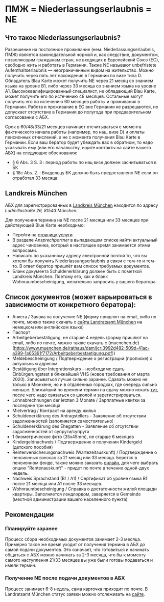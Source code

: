 # ПМЖ = Niederlassungserlaubnis = NE
## Что такое Niederlassungserlaubnis?
Разрешение на постоянное проживание (нем. Niederlassungserlaubnis, ПМЖ) является законодательной нормой и, как следствие, документом, позволяющим гражданам стран, не входящих в Европейский Союз (ЕС), свободно жить и работать в Германии. Также NE называют unbefristete Aufenthaltserlaubnis — неограниченным видом на жительство. Можно получить через пять лет нахождения в Германии по визе типа D. Обладатель Blau Karte может получить NE через 21 месяц со знанием языка на уровне B1, либо через 33 месяца со знанием языка на уровне А1. Высококвалифицированный специалист, не обладающий Blau Karte, может получить его по истечению 48 месяцев. Остальные могут получить его по истечению 60 месяцев работы и проживания в Германии. Работа и проживание в ЕС вне Германии не разрешаются, но допускает отсутствие в Германии до полугода при предварительном согласовании с АБХ.

Срок в 60/48/33/21 месяцев начинает отсчитываться с момента фактического начала работы (например, по нац. визе D) и оплаты пенсионных отчислений, а не с момента получения Blau Karte в Германии. Если ваш бератор будет убеждать вас в обратном, то надо указывать ему (или его начальству, ищите контакты на сайте вашего АБХ) на следующие обоснования:
- § 6 Abs. 3 S. 3 : период работы по нац визе должен засчитываться в БК
- § 18c Abs. 2. : Владельцу БК должно быть предоставлено NE если он отработал 33 месяца

## Landkreis München
АБХ для зарегистрированных в [Landkreis München](https://ru.wikipedia.org/wiki/Мюнхен_(район)) находится по адресу *Ludmillastraße 26, 81543 München*.

Для получения термина на NE после 21 месяца или 33 месяцев при действующей Blue Karte необходимо:
- Перейти на [страницу услуги](https://www.landkreis-muenchen.de/buergerservice/dienstleistungen-a-z/dienstleistung/aufenthaltstitel-unbefristet-fuer-nicht-eu-buerger-beantragen/)
- В разделе *Ansprechpartner* в выпадающем списке найти актуальный адрес чиновника, который в настоящее время занимается этими вопросами.
- Написать по указанному адресу электронной почтой то, что вы хотели бы получить Niederlassungserlaubnis в связи с тем-то и тем-то. В ответ бератор пришлёт вам список требуемых документов.
- Бланк документа Schuldenerklärung должен быть с пометкой Landkreis München. Поэтому его, как и бланк Wohnraumbescheinigung, желательно запросить у вашего бератора.

## Список документов (может варьироваться в зависимости от конкретного бератора):
- Анкета / Заявка на получение NE (форму пришлют на email, либо по почте, можно также скачать с [сайта Landratsamt München](https://www.landkreis-muenchen.de/buergerservice/dienstleistungen-a-z/dienstleistung/aufenthaltstitel-unbefristet-fuer-nicht-eu-buerger-beantragen/) на немецком или английском языке)
- Паспорт
- Arbeitgeberbestätigung, не старше 4 недель (форму пришлют на email, либо по почте, можно также скачать с (muenchen.de)(https://www.muenchen.de/rathaus/dam/jcr:3992d482-509d-41ac-a399-1a65391f7172/Arbeitgeberbestaetigung.pdf))
- Meldebescheinigung / Подтверждение о регистрации (прописке) c актуальным адресом
- Bestätigung über Integrationskurs - необходимо сдать Einbürgerungstest в ближайшей VHS (новое требования от марта 2020). Записываться лучше сильно заранее. Сдавать можно не только в Мюнхене, но и в отдаленных городках, где очередь сильно меньше. Ближайший по времени термин на сдачу можно искать [тут](https://www.vhs-sprachpruefungen.de/Pr%C3%BCfungen/Modul.aspx?ModulID=186), после чего надо связаться со школой и зарегистрироваться.
- Lohnabrechnungen der letzten 3 Monate / Зарплатные квитки за последние три месяца
- Mietvertrag / Контракт на аренду жилья
- Schuldenerklärung des Antragstellers - Заявление об отсутствии задолженностей (заполняется самостоятельно)
- Schuldenerklärung des Ehegatten - Заявление об отсутствии задолженностей от супруги/супруга
- 1 биометрическое фото (35x45mm), не старше 6 месяцев
- Kindergeldnachweis / Подтверждение о получении Kindergeld (детского пособия)
- Rentenversicherungsnachweis (Wartezeitauskunft) / Подтверждение о пенсионных взносах за 21 месяц или 33 месяца. Берется в пенсионном фонде, также можно заказать [онлайн](https://www.eservice-drv.de/SelfServiceWeb/), для чего выбрать опцию "Rentenauskunft" - придет по почте в течение одной-двух недель. 
- Nachweis Sprachstand (B1 / A1) / Сертификат об уровне языка B1 после 21 месяца или А1 после 33 месяцев.
- Wohnraumbescheinigung / Справка о достаточности жилой площади квартиры. Заполняется лендлордом, заверяется в Gemeinde (местной администрации вашего населенного пункта)

## Рекомендации

### Планируйте заранее
Процесс сбора необходимых документов занимает 2-3 месяца. Примерно такое же время уходит от получения термина в АБХ до самой подачи документов. Это означает, что готовиться и начинать общаться с АБХ можно начинать за 2-3 месяца, что бы к моменту самого наступления 21/33 месяцев вы уже были готовы подаваться и имели термин.

### Получение NE после подачи документов в АБХ
Процесс занимает 6-8 недель, сама карточка приходит по почте.
В Landratsamt München статус заявки можно отслеживать на [сайте](http://memo.landkreis-muenchen.de/eat/eAT_WebInfo_Vorlage_PKZ_OUT.html).

